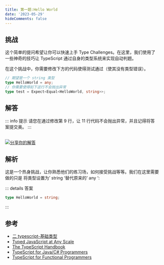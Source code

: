 ```yaml
---
title: 第一题:Hello World
date: '2023-05-29'
hideComments: false
---
```


## 挑战

这个简单的提问希望让你可以快速上手 Type Challenges。在这里，我们使用了一些神奇的技巧让 TypeScript 通过自身的类型系统来实现自动判题。

在这个挑战中，你需要修改下方的代码使得测试通过（使其没有类型错误）。

```ts
// 期望是一个 string 类型
type HelloWorld = any;
// 你需要使得如下这行不会抛出异常
type test = Expect<Equal<HelloWorld, string>>;
```

## 解答

::: info 提示
请您在通过修改第 9 行，让 11 行代码不会抛出异常，并且记得将答案提交奥。
:::

<CodeBox surl="https://stackblitz.com/edit/typescript-wgcecz?embed=1&file=1.1.hello-world.ts&hideExplorer=1&hideNavigation=1&view=editor" />

<!--info-footer-start--><br> <a href="https://github.com/W-HanYu/FE-Typescript/issues/new?assignees=Ustinian&labels=answer&template=1-hello-world.md&title=1.1.hello-world" target="_blank"><img src="https://6d78-mxm1923893223-ulteh-1302287111.tcb.qcloud.la/-%E5%88%86%E4%BA%AB%E4%BD%A0%E7%9A%84%E8%A7%A3%E7%AD%94-teal.svg?sign=8bb2a2a3bd2b1cc8f86bfd919d53197e&t=1668143704" alt="分享你的解答"/></a>  <!--info-footer-end-->

## 解析

这是一个热身挑战，让你熟悉他们的练习场，如何接受挑战等等。我们在这里需要做的只是 将类型设置为’ string ‘替代原来的’ any ‘:

::: details 答案

```typescript
type HelloWorld = string;
```

:::

## 参考

- [二 typescript-基础类型](../theme-reco/base-2.md)
- [Typed JavaScript at Any Scale](https://www.typescriptlang.org/)
- [The TypeScript Handbook](https://www.typescriptlang.org/docs/handbook/intro.html)
- [TypeScript for Java/C# Programmers](https://www.typescriptlang.org/docs/handbook/typescript-in-5-minutes-oop.html)
- [TypeScript for Functional Programmers](https://www.typescriptlang.org/docs/handbook/typescript-in-5-minutes-func.html)

